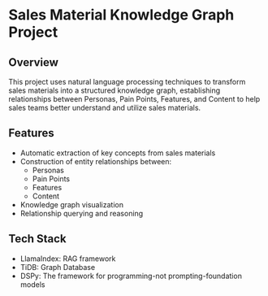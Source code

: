 # Sales Material Knowledge Graph Project

## Overview
This project uses natural language processing techniques to transform sales materials into a structured knowledge graph, establishing relationships between Personas, Pain Points, Features, and Content to help sales teams better understand and utilize sales materials.

## Features
- Automatic extraction of key concepts from sales materials
- Construction of entity relationships between:
  - Personas
  - Pain Points
  - Features
  - Content
- Knowledge graph visualization
- Relationship querying and reasoning

## Tech Stack
- LlamaIndex: RAG framework
- TiDB: Graph Database
- DSPy: The framework for programming-not prompting-foundation models
